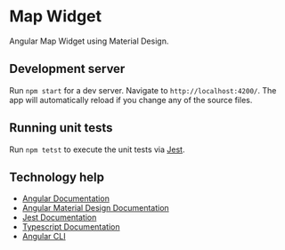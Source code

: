 # Map Widget

Angular Map Widget using Material Design.

## Development server

Run `npm start` for a dev server. Navigate to `http://localhost:4200/`. The app will automatically reload if you change any of the source files.

## Running unit tests

Run `npm tetst` to execute the unit tests via [Jest](https://jestjs.io/).

## Technology help

* [Angular Documentation](https://angular.io/docs)
* [Angular Material Design Documentation](https://material.angular.io/components/categories)
* [Jest Documentation](https://jestjs.io/docs/en/getting-started)
* [Typescript Documentation](https://www.typescriptlang.org/docs/home.html)
* [Angular CLI](https://cli.angular.io/)